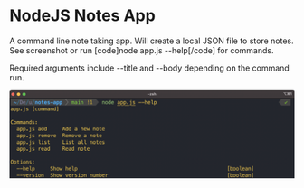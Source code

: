 <h1>NodeJS Notes App</h1>

A command line note taking app. Will create a local JSON file to store notes. See screenshot or run [code]node app.js --help[/code] for commands. 

Required arguments include --title and --body depending on the command run.

![screenshot](notes-app.png)
